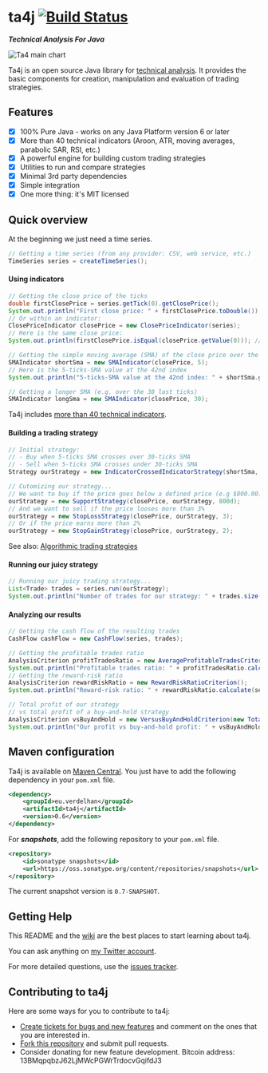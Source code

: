 # ta4j [![Build Status](https://travis-ci.org/mdeverdelhan/ta4j.png?branch=master)](https://travis-ci.org/mdeverdelhan/ta4j)

***Technical Analysis For Java***

![Ta4 main chart](https://raw.githubusercontent.com/wiki/mdeverdelhan/ta4j/img/ta4j_main_chart.png)

Ta4j is an open source Java library for [technical analysis](http://en.wikipedia.org/wiki/Technical_analysis). It provides the basic components for creation, manipulation and evaluation of trading strategies.

## Features

 * [x] 100% Pure Java - works on any Java Platform version 6 or later
 * [x] More than 40 technical indicators (Aroon, ATR, moving averages, parabolic SAR, RSI, etc.)
 * [x] A powerful engine for building custom trading strategies
 * [x] Utilities to run and compare strategies
 * [x] Minimal 3rd party dependencies
 * [x] Simple integration
 * [x] One more thing: it's MIT licensed

## Quick overview

At the beginning we just need a time series.

```java
// Getting a time series (from any provider: CSV, web service, etc.)
TimeSeries series = createTimeSeries();
```

#### Using indicators

```java
// Getting the close price of the ticks
double firstClosePrice = series.getTick(0).getClosePrice();
System.out.println("First close price: " + firstClosePrice.toDouble());
// Or within an indicator:
ClosePriceIndicator closePrice = new ClosePriceIndicator(series);
// Here is the same close price:
System.out.println(firstClosePrice.isEqual(closePrice.getValue(0))); // equal to firstClosePrice

// Getting the simple moving average (SMA) of the close price over the last 5 ticks
SMAIndicator shortSma = new SMAIndicator(closePrice, 5);
// Here is the 5-ticks-SMA value at the 42nd index
System.out.println("5-ticks-SMA value at the 42nd index: " + shortSma.getValue(42).toDouble());

// Getting a longer SMA (e.g. over the 30 last ticks)
SMAIndicator longSma = new SMAIndicator(closePrice, 30);
```

Ta4j includes [more than 40 technical indicators](http://github.com/mdeverdelhan/ta4j/tree/master/ta4j/src/main/java/eu/verdelhan/ta4j/indicators).

#### Building a trading strategy

```java
// Initial strategy:
// - Buy when 5-ticks SMA crosses over 30-ticks SMA
// - Sell when 5-ticks SMA crosses under 30-ticks SMA
Strategy ourStrategy = new IndicatorCrossedIndicatorStrategy(shortSma, longSma);

// Cutomizing our strategy...
// We want to buy if the price goes below a defined price (e.g $800.00)
ourStrategy = new SupportStrategy(closePrice, ourStrategy, 800d);
// And we want to sell if the price looses more than 3%
ourStrategy = new StopLossStrategy(closePrice, ourStrategy, 3);
// Or if the price earns more than 2%
ourStrategy = new StopGainStrategy(closePrice, ourStrategy, 2);
```

See also:  [Algorithmic trading strategies](http://en.wikipedia.org/wiki/Algorithmic_trading#Strategies)

#### Running our juicy strategy

```java
// Running our juicy trading strategy...
List<Trade> trades = series.run(ourStrategy);
System.out.println("Number of trades for our strategy: " + trades.size());
```

#### Analyzing our results

```java
// Getting the cash flow of the resulting trades
CashFlow cashFlow = new CashFlow(series, trades);

// Getting the profitable trades ratio
AnalysisCriterion profitTradesRatio = new AverageProfitableTradesCriterion();
System.out.println("Profitable trades ratio: " + profitTradesRatio.calculate(series, trades));
// Getting the reward-risk ratio
AnalysisCriterion rewardRiskRatio = new RewardRiskRatioCriterion();
System.out.println("Reward-risk ratio: " + rewardRiskRatio.calculate(series, trades));

// Total profit of our strategy
// vs total profit of a buy-and-hold strategy
AnalysisCriterion vsBuyAndHold = new VersusBuyAndHoldCriterion(new TotalProfitCriterion());
System.out.println("Our profit vs buy-and-hold profit: " + vsBuyAndHold.calculate(series, trades));
```

## Maven configuration

Ta4j is available on [Maven Central](http://search.maven.org/#search|ga|1|a%3A%22ta4j%22). You just have to add the following dependency in your `pom.xml` file.

```xml
<dependency>
    <groupId>eu.verdelhan</groupId>
    <artifactId>ta4j</artifactId>
    <version>0.6</version>
</dependency>
```

For ***snapshots***, add the following repository to your `pom.xml` file.
```xml
<repository>
    <id>sonatype snapshots</id>
    <url>https://oss.sonatype.org/content/repositories/snapshots</url>
</repository>
```
The current snapshot version is `0.7-SNAPSHOT`.


## Getting Help

This README and the [wiki](https://github.com/mdeverdelhan/ta4j/wiki) are the best places to start learning about ta4j.

You can ask anything on [my Twitter account](http://twitter.com/MarcdeVerdelhan).

For more detailed questions, use the [issues tracker](http://github.com/mdeverdelhan/ta4j/issues).


## Contributing to ta4j

Here are some ways for you to contribute to ta4j:

  * [Create tickets for bugs and new features](http://github.com/mdeverdelhan/ta4j/issues) and comment on the ones that you are interested in.
  * [Fork this repository](http://help.github.com/forking/) and submit pull requests.
  * Consider donating for new feature development. Bitcoin address: 13BMqpqbzJ62LjMWcPGWrTrdocvGqifdJ3 
